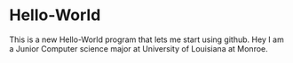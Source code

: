 # Hello-World
This is a new Hello-World program that lets me start using github. 
Hey I am a Junior Computer science major at University of Louisiana at Monroe.
